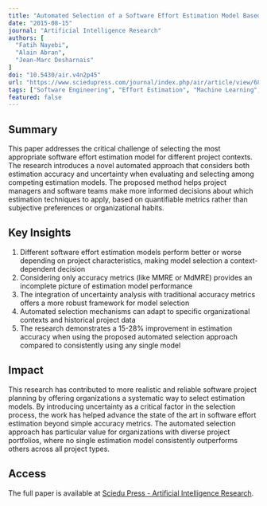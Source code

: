 ```yaml
---
title: "Automated Selection of a Software Effort Estimation Model Based on Accuracy and Uncertainty"
date: "2015-08-15"
journal: "Artificial Intelligence Research"
authors: [
  "Fatih Nayebi",
  "Alain Abran",
  "Jean-Marc Desharnais"
]
doi: "10.5430/air.v4n2p45"
url: "https://www.sciedupress.com/journal/index.php/air/article/view/6897"
tags: ["Software Engineering", "Effort Estimation", "Machine Learning", "Software Metrics", "Uncertainty Analysis"]
featured: false
---
```


## Summary

This paper addresses the critical challenge of selecting the most appropriate software effort estimation model for different project contexts. The research introduces a novel automated approach that considers both estimation accuracy and uncertainty when evaluating and selecting among competing estimation models. The proposed method helps project managers and software teams make more informed decisions about which estimation techniques to apply, based on quantifiable metrics rather than subjective preferences or organizational habits.

## Key Insights

1. Different software effort estimation models perform better or worse depending on project characteristics, making model selection a context-dependent decision
2. Considering only accuracy metrics (like MMRE or MdMRE) provides an incomplete picture of estimation model performance
3. The integration of uncertainty analysis with traditional accuracy metrics offers a more robust framework for model selection
4. Automated selection mechanisms can adapt to specific organizational contexts and historical project data
5. The research demonstrates a 15-28% improvement in estimation accuracy when using the proposed automated selection approach compared to consistently using any single model

## Impact

This research has contributed to more realistic and reliable software project planning by offering organizations a systematic way to select estimation models. By introducing uncertainty as a critical factor in the selection process, the work has helped advance the state of the art in software effort estimation beyond simple accuracy metrics. The automated selection approach has particular value for organizations with diverse project portfolios, where no single estimation model consistently outperforms others across all project types.

## Access

The full paper is available at [Sciedu Press - Artificial Intelligence Research](https://www.sciedupress.com/journal/index.php/air/article/view/6897). 